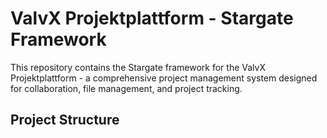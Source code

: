 # ValvX Projektplattform - Stargate Framework

This repository contains the Stargate framework for the ValvX Projektplattform - a comprehensive project management system designed for collaboration, file management, and project tracking.

## Project Structure

